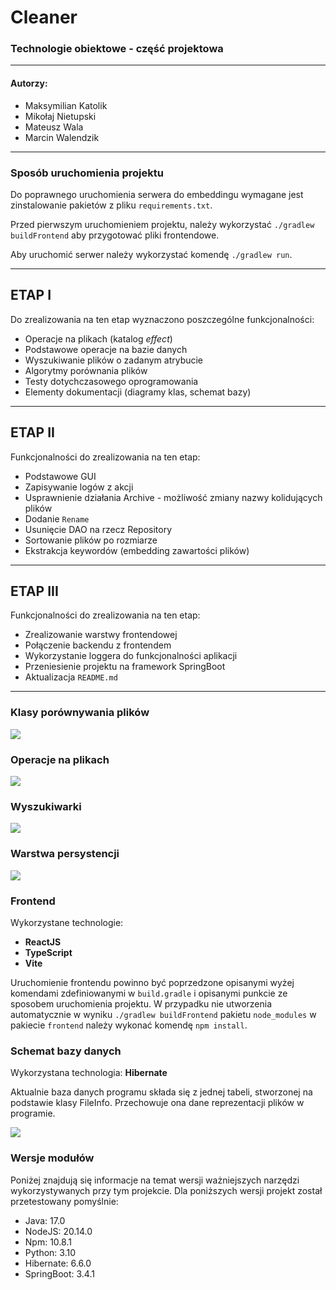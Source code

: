 # Cleaner
### Technologie obiektowe - część projektowa

***

#### Autorzy:
* Maksymilian Katolik
* Mikołaj Nietupski
* Mateusz Wala
* Marcin Walendzik

***

### Sposób uruchomienia projektu
Do poprawnego uruchomienia serwera do embeddingu wymagane jest zinstalowanie pakietów z pliku `requirements.txt`.

Przed pierwszym uruchomieniem projektu, należy wykorzystać `./gradlew buildFrontend` aby przygotować pliki frontendowe.

Aby uruchomić serwer należy wykorzystać komendę `./gradlew run`.

***

## ETAP I

Do zrealizowania na ten etap wyznaczono poszczególne funkcjonalności:
* Operacje na plikach (katalog *effect*)
* Podstawowe operacje na bazie danych
* Wyszukiwanie plików o zadanym atrybucie
* Algorytmy porównania plików
* Testy dotychczasowego oprogramowania
* Elementy dokumentacji (diagramy klas, schemat bazy)

***

## ETAP II
Funkcjonalności do zrealizowania na ten etap:
* Podstawowe GUI
* Zapisywanie logów z akcji
* Usprawnienie działania Archive - możliwość zmiany nazwy kolidujących plików
* Dodanie `Rename`
* Usunięcie DAO na rzecz Repository
* Sortowanie plików po rozmiarze
* Ekstrakcja keywordów (embedding zawartości plików)

***

## ETAP III
Funkcjonalności do zrealizowania na ten etap:
* Zrealizowanie warstwy frontendowej
* Połączenie backendu z frontendem
* Wykorzystanie loggera do funkcjonalności aplikacji
* Przeniesienie projektu na framework SpringBoot
* Aktualizacja `README.md`

***

### Klasy porównywania plików
![](/resources/comparator.png)

### Operacje na plikach
![](/resources/effect.png)

### Wyszukiwarki
![](/resources/finders.png)

### Warstwa persystencji
![](/resources/persistence.png)

### Frontend 
Wykorzystane technologie:
- **ReactJS**
- **TypeScript**
- **Vite**

Uruchomienie frontendu powinno być poprzedzone opisanymi wyżej komendami zdefiniowanymi w `build.gradle` i opisanymi punkcie ze sposobem uruchomienia projektu. 
W przypadku nie utworzenia automatycznie w wyniku `./gradlew buildFrontend` pakietu `node_modules` w pakiecie `frontend` należy wykonać komendę `npm install`.

### Schemat bazy danych

Wykorzystana technologia: **Hibernate**

Aktualnie baza danych programu składa się z jednej tabeli, 
stworzonej na podstawie klasy FileInfo. Przechowuje ona dane
reprezentacji plików w programie.

![](/resources/database-scheme.png)

### Wersje modułów
Poniżej znajdują się informacje na temat wersji ważniejszych narzędzi wykorzystywanych przy tym projekcie. Dla poniższych wersji projekt został przetestowany pomyślnie:
* Java: 17.0
* NodeJS: 20.14.0
* Npm: 10.8.1
* Python: 3.10
* Hibernate: 6.6.0
* SpringBoot: 3.4.1
